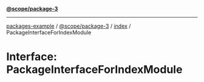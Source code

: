 [**@scope/package-3**](../../README.md)

***

[packages-example](../../../README.md) / [@scope/package-3](../../README.md) / [index](../README.md) / PackageInterfaceForIndexModule

# Interface: PackageInterfaceForIndexModule
